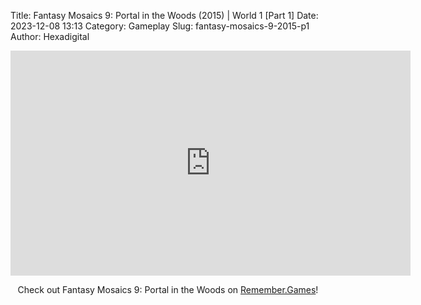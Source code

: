 Title: Fantasy Mosaics 9: Portal in the Woods (2015) | World 1 [Part 1]
Date: 2023-12-08 13:13
Category: Gameplay
Slug: fantasy-mosaics-9-2015-p1
Author: Hexadigital

<center><iframe src="https://www.youtube.com/embed/-YTVMDma0P0?feature=oembed" allow="accelerometer; autoplay; encrypted-media; gyroscope; picture-in-picture" width="640" height="360" frameborder="0"></iframe>

Check out Fantasy Mosaics 9: Portal in the Woods on [Remember.Games](https://remember.games/game/8089/fantasy-mosaics-9-portal-in-the-woods/)!</center>